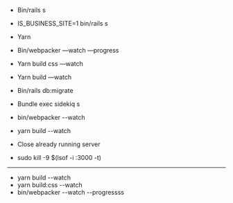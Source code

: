 - Bin/rails s

- IS_BUSINESS_SITE=1 bin/rails s 
 
- Yarn
- Bin/webpacker —watch —progress
- Yarn build css —watch
- Yarn build —watch
 
 
- Bin/rails db:migrate
 
- Bundle exec sidekiq
 s 
- bin/webpacker --watch
- yarn build --watch 
 
- Close already running server
- sudo kill -9 $(lsof -i :3000 -t)

---- 
- yarn build --watch
- yarn build:css --watch
- bin/webpacker --watch --progressss